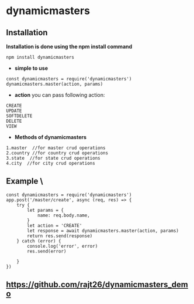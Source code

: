 # dynamicmasters

## Installation

**Installation is done using the npm install command**
```
npm install dynamicmasters
```

- **simple to use**
```
const dynamicmasters = require('dynamicmasters')
dynamicmasters.master(action, params)
```


- **action** you can pass following action:
```
CREATE
UPDATE
SOFTDELETE
DELETE
VIEW

```

- **Methods of dynamicmasters**
```
1.master  //for master crud operations
2.country //for country crud operations
3.state  //for state crud operations
4.city  //for city crud operations

```

## Example \

```
const dynamicmasters = require('dynamicmasters')
app.post('/master/create', async (req, res) => {
    try {
        let params = {
            name: req.body.name,
        }
        let action = 'CREATE'
        let response = await dynamicmasters.master(action, params)
        return res.send(response)
    } catch (error) {
        console.log('error', error)
        res.send(error)

    }
})
```



## https://github.com/rajt26/dynamicmasters_demo